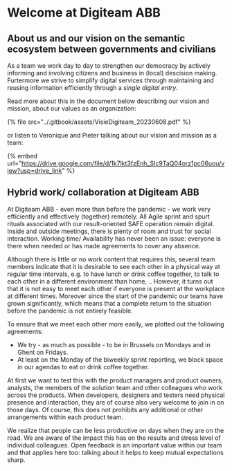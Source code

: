 # Welcome at Digiteam ABB

## About us and our vision on the semantic ecosystem between governments and civilians

As a team we work day to day to strengthen our democracy by actively informing and involving citizens and business in (local) descision making. Furtermore we strive to simplify digital services through maintaining and reusing information efficiently through a _single digital entry_.&#x20;

Read more about this in the document below describing our vision and mission, about our values as an organization:

{% file src="../.gitbook/assets/VisieDigiteam_20230608.pdf" %}

or listen to Veronique and Pieter talking about our vision and mission as a team:

{% embed url="https://drive.google.com/file/d/1k7lkt3fzEnh_SIc9TaQ04orz1pc06uou/view?usp=drive_link" %}

## Hybrid work/ collaboration at Digiteam ABB

At Digiteam ABB - even more than before the pandemic - we work very efficiently and effectively (together) remotely. All Agile sprint and spurt rituals associated with our result-oriented SAFE operation remain digital. Inside and outside meetings, there is plenty of room and trust for social interaction. Working time/ Availability has never been an issue: everyone is there when needed or has made agreements to cover any absence.

Although there is little or no work content that requires this, several team members indicate that it is desirable to see each other in a physical way at regular time intervals, e.g. to have lunch or drink coffee together, to talk to each other in a different environment than home, .. However, it turns out that it is not easy to meet each other if everyone is present at the workplace at different times. Moreover since the start of the pandemic our teams have grown significantly, which means that a complete return to the situation before the pandemic is not entirely feasible.

To ensure that we meet each other more easily, we plotted out the following agreements:

* We try - as much as possible -  to be in Brussels on Mondays and in Ghent on Fridays.
* At least on the Monday of the biweekly sprint reporting, we block space in our agendas to eat or drink coffee together.

At first we want to test this with the product managers and product owners, analysts, the members of the solution team and other colleagues who work across the products. When developers, designers and testers need physical presence and interaction, they are of course also very welcome to join in on those days. Of course, this does not prohibits any additional or other arrangements within each product team.

We realize that people can be less productive on days when they are on the road. We are aware of the impact this has on the results and stress level of individual colleagues. Open feedback is an important value within our team and that applies here too: talking about it helps to keep mutual expectations sharp.
